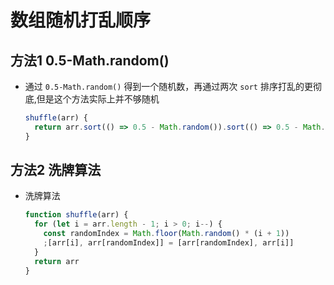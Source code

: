 # 数组随机打乱顺序

## 方法1 0.5-Math.random()

+ 通过 `0.5-Math.random()` 得到一个随机数，再通过两次 `sort` 排序打乱的更彻底,但是这个方法实际上并不够随机

  ```js
  shuffle(arr) {
    return arr.sort(() => 0.5 - Math.random()).sort(() => 0.5 - Math.random());
  }
  ```

## 方法2 洗牌算法

+ 洗牌算法

  ```js
  function shuffle(arr) {
    for (let i = arr.length - 1; i > 0; i--) {
      const randomIndex = Math.floor(Math.random() * (i + 1))
      ;[arr[i], arr[randomIndex]] = [arr[randomIndex], arr[i]]
    }
    return arr
  }
  ```
